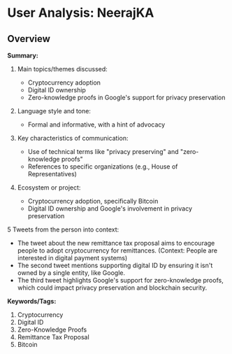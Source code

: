 # User Analysis: NeerajKA

## Overview

**Summary:**

1. Main topics/themes discussed:
   - Cryptocurrency adoption
   - Digital ID ownership
   - Zero-knowledge proofs in Google's support for privacy preservation

2. Language style and tone:
   - Formal and informative, with a hint of advocacy

3. Key characteristics of communication:
   - Use of technical terms like "privacy preserving" and "zero-knowledge proofs"
   - References to specific organizations (e.g., House of Representatives)

4. Ecosystem or project:
   - Cryptocurrency adoption, specifically Bitcoin
   - Digital ID ownership and Google's involvement in privacy preservation

5 Tweets from the person into context:

* The tweet about the new remittance tax proposal aims to encourage people to adopt cryptocurrency for remittances. (Context: People are interested in digital payment systems)
* The second tweet mentions supporting digital ID by ensuring it isn't owned by a single entity, like Google.
* The third tweet highlights Google's support for zero-knowledge proofs, which could impact privacy preservation and blockchain security.

**Keywords/Tags:**

1. Cryptocurrency
2. Digital ID
3. Zero-Knowledge Proofs
4. Remittance Tax Proposal
5. Bitcoin
